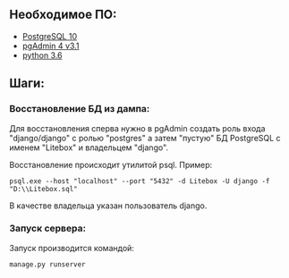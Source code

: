 ## Необходимое ПО:

* [PostgreSQL 10](https://www.postgresql.org/download/windows/)
* [pgAdmin 4 v3.1](https://www.pgadmin.org/download/pgadmin-4-windows/)
* [python 3.6](https://www.python.org/downloads/release/python-360/)

## Шаги:
### Восстановление БД из дампа:

Для восстановления сперва нужно в pgAdmin создать роль входа "django/django" с ролью "postgres" а затем "пустую" БД PostgreSQL с именем "Litebox" и владельцем "django".

Восстановление происходит утилитой psql.
Пример:

```
psql.exe --host "localhost" --port "5432" -d Litebox -U django -f "D:\\Litebox.sql"
```
В качестве владельца указан пользователь django.

### Запуск сервера:

Запуск производится командой:

```
manage.py runserver
```

